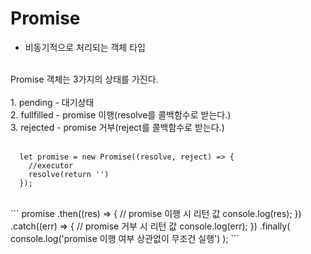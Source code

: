 # Promise

- 비동기적으로 처리되는 객체 타입

<br>
Promise 객체는 3가지의 상태를 가진다.
<br>
<br>
1. pending - 대기상태
<br>
2. fullfilled - promise 이행(resolve를 콜백함수로 받는다.)
<br>
3. rejected - promise 거부(reject를 콜백함수로 받는다.)
<br>
<br>

```
  let promise = new Promise((resolve, reject) => {
    //executor
    resolve(return '')
  });
```

<br>
```
  promise
    .then((res) => { // promise 이행 시 리턴 값
      console.log(res);
    })
    .catch((err) => { // promise 거부 시 리턴 값
      console.log(err);
    })
    .finally(
      console.log('promise 이행 여부 상관없이 무조건 실행')
    );
```
